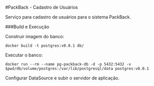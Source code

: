 #PackBack - Cadastro de Usuários

Serviço para cadastro de usuários para o sistema PackBack.

###Build e Execução

Construir imagem do banco:
```
docker build -t postgres:v0.0.1 db/
```

Executar o banco:
```
docker run --rm --name pg-packback-db -d -p 5432:5432 -v $pwd/db/volume/postgres:/var/lib/postgresql/data postgres:v0.0.1
```

Configurar DataSource e subir o servidor de aplicação.
